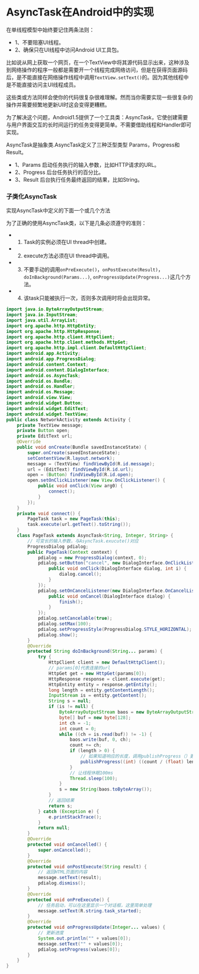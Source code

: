 #  AsyncTask在Android中的实现

在单线程模型中始终要记住两条法则：

- 1、不要阻塞UI线程。
- 2、确保只在UI线程中访问Android UI工具包。

比如说从网上获取一个网页，在一个TextView中将其源代码显示出来，这种涉及到网络操作的程序一般都是需要开一个线程完成网络访问，但是在获得页面源码后，是不能直接在网络操作线程中调用`TextView.setText()`的。因为其他线程中是不能直接访问主UI线程成员。

这些类或方法同样会使你的代码很复杂很难理解。然而当你需要实现一些很复杂的操作并需要频繁地更新UI时这会变得更糟糕。

为了解决这个问题，Android1.5提供了一个工具类：AsyncTask，它使创建需要与用户界面交互的长时间运行的任务变得更简单。不需要借助线程和Handler即可实现。

AsyncTask是抽象类.AsyncTask定义了三种泛型类型 Params，Progress和Result。

- 1、Params 启动任务执行的输入参数，比如HTTP请求的URL。
- 2、Progress 后台任务执行的百分比。
- 3、Result 后台执行任务最终返回的结果，比如String。

### 子类化AsyncTask

实现AsyncTask中定义的下面一个或几个方法

为了正确的使用AsyncTask类，以下是几条必须遵守的准则：

- 1) Task的实例必须在UI thread中创建。
- 2) execute方法必须在UI thread中调用。
- 3) 不要手动的调用`onPreExecute()`，`onPostExecute(Result)`，`doInBackground(Params...)`, `onProgressUpdate(Progress...)`这几个方法。
- 4) 该task只能被执行一次，否则多次调用时将会出现异常。

```java
import java.io.ByteArrayOutputStream;
import java.io.InputStream;
import java.util.ArrayList;
import org.apache.http.HttpEntity;
import org.apache.http.HttpResponse;
import org.apache.http.client.HttpClient;
import org.apache.http.client.methods.HttpGet;
import org.apache.http.impl.client.DefaultHttpClient;
import android.app.Activity;
import android.app.ProgressDialog;
import android.content.Context;
import android.content.DialogInterface;
import android.os.AsyncTask;
import android.os.Bundle;
import android.os.Handler;
import android.os.Message;
import android.view.View;
import android.widget.Button;
import android.widget.EditText;
import android.widget.TextView;
public class NetworkActivity extends Activity {
	private TextView message;
	private Button open;
	private EditText url;
	@Override
	public void onCreate(Bundle savedInstanceState) {
		super.onCreate(savedInstanceState);
		setContentView(R.layout.network);
		message = (TextView) findViewById(R.id.message);
		url = (EditText) findViewById(R.id.url);
		open = (Button) findViewById(R.id.open);
		open.setOnClickListener(new View.OnClickListener() {
			public void onClick(View arg0) {
				connect();
			}
		});
	}
	private void connect() {
		PageTask task = new PageTask(this);
		task.execute(url.getText().toString());
	}
	class PageTask extends AsyncTask<String, Integer, String> {
		// 可变长的输入参数，与AsyncTask.exucute()对应
		ProgressDialog pdialog;
		public PageTask(Context context) {
			pdialog = new ProgressDialog(context, 0);
			pdialog.setButton("cancel", new DialogInterface.OnClickListener() {
				public void onClick(DialogInterface dialog, int i) {
					dialog.cancel();
				}
			});
			pdialog.setOnCancelListener(new DialogInterface.OnCancelListener() {
				public void onCancel(DialogInterface dialog) {
					finish();
				}
			});
			pdialog.setCancelable(true);
			pdialog.setMax(100);
			pdialog.setProgressStyle(ProgressDialog.STYLE_HORIZONTAL);
			pdialog.show();
		}
		@Override
		protected String doInBackground(String... params) {
			try {
				HttpClient client = new DefaultHttpClient();
				// params[0]代表连接的url
				HttpGet get = new HttpGet(params[0]);
				HttpResponse response = client.execute(get);
				HttpEntity entity = response.getEntity();
				long length = entity.getContentLength();
				InputStream is = entity.getContent();
				String s = null;
				if (is != null) {
					ByteArrayOutputStream baos = new ByteArrayOutputStream();
					byte[] buf = new byte[128];
					int ch = -1;
					int count = 0;
					while ((ch = is.read(buf)) != -1) {
						baos.write(buf, 0, ch);
						count += ch;
						if (length > 0) {
							// 如果知道响应的长度，调用publishProgress（）更新进度
							publishProgress((int) ((count / (float) length) * 100));
						}
						// 让线程休眠100ms
						Thread.sleep(100);
					}
					s = new String(baos.toByteArray());
				}
				// 返回结果
				return s;
			} catch (Exception e) {
				e.printStackTrace();
			}
			return null;
		}
		@Override
		protected void onCancelled() {
			super.onCancelled();
		}
		@Override
		protected void onPostExecute(String result) {
			// 返回HTML页面的内容
			message.setText(result);
			pdialog.dismiss();
		}
		@Override
		protected void onPreExecute() {
			// 任务启动，可以在这里显示一个对话框，这里简单处理
			message.setText(R.string.task_started);
		}
		@Override
		protected void onProgressUpdate(Integer... values) {
			// 更新进度
			System.out.println("" + values[0]);
			message.setText("" + values[0]);
			pdialog.setProgress(values[0]);
		}
	}
}
```
